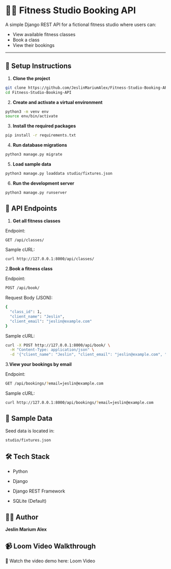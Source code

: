 # 🧘‍♀️ Fitness Studio Booking API

A simple Django REST API for a fictional fitness studio where users can:
- View available fitness classes
- Book a class
- View their bookings

---


## 🔧 Setup Instructions

1. **Clone the project**

```bash
git clone https://github.com/JeslinMariumAlex/Fitness-Studio-Booking-API.git
cd Fitness-Studio-Booking-API
```

 2. **Create and activate a virtual environment**

```bash
python3 -m venv env
source env/bin/activate
```

3. **Install the required packages**

```bash
pip install -r requirements.txt
```

4. **Run database migrations**

```bash
python3 manage.py migrate
```

5. **Load sample data**

```bash
python3 manage.py loaddata studio/fixtures.json
```

6. **Run the development server**

```bash 
python3 manage.py runserver 
```


## 🔌 API Endpoints

1. **Get all fitness classes**

Endpoint:
```bash 
GET /api/classes/
```
Sample cURL:
```bash 
curl http://127.0.0.1:8000/api/classes/
```


2.**Book a fitness class**

Endpoint:
```bash 
POST /api/book/
```
Request Body (JSON):
```bash 
{
  "class_id": 1,
  "client_name": "Jeslin",
  "client_email": "jeslin@example.com"
}

```
Sample cURL:
```bash 
curl -X POST http://127.0.0.1:8000/api/book/ \
  -H "Content-Type: application/json" \
  -d '{"client_name": "Jeslin", "client_email": "jeslin@example.com", "fitness_class": 1}'
```

3.**View your bookings by email**

Endpoint:
```bash 
GET /api/bookings/?email=jeslin@example.com
```
Sample cURL:
```bash 
curl http://127.0.0.1:8000/api/bookings/?email=jeslin@example.com
```

## 📝 Sample Data

Seed data is located in:
```bash 
studio/fixtures.json
```

## 🛠 Tech Stack

- Python

- Django

- Django REST Framework

- SQLite (Default)


## 👩‍💻 Author

**Jeslin Marium Alex**

## 📹 Loom Video Walkthrough

🎥 Watch the video demo here: Loom Video






